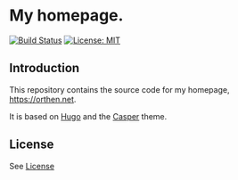 # My homepage.

[![Build Status](https://travis-ci.org/benjaminor/homepage.svg?branch=master)](https://travis-ci.org/benjaminor/homepage)
[![License: MIT](https://img.shields.io/badge/License-MIT-yellow.svg)](https://opensource.org/licenses/MIT)

## Introduction
This repository contains the source code for my homepage, https://orthen.net.

It is based on [Hugo](https://gohugo.io/) and the [Casper](https://github.com/vjeantet/hugo-theme-casper) theme.

## License

See [License](LICENSE.md)
